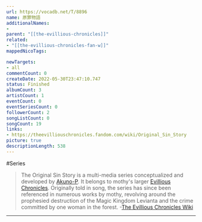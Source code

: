 ```yaml
---
url: https://vocadb.net/T/8896
name: 原罪物語
additionalNames: 
- 
parent: "[[the-evillious-chronicles]]"
related:
- "[[the-evillious-chronicles-fan-w]]"
mappedNicoTags:

newTargets:
- all
commentCount: 0
createDate: 2022-05-30T23:47:10.747
status: Finished
albumCount: 3
artistCount: 1
eventCount: 0
eventSeriesCount: 0
followerCount: 2
songListCount: 0
songCount: 19
links: 
- https://theevilliouschronicles.fandom.com/wiki/Original_Sin_Story
picture: true
descriptionLength: 538
---
```


#Series

>The Original Sin Story is a multi-media series conceptualized and developed by [Akuno-P](https://vocadb.net/Ar/189). It belongs to mothy's larger [Evillious Chronicles](https://vocadb.net/T/6982/the-evillious-chronicles). Originally told in song, the series has since been referenced in numerous works by mothy, revolving around the prophesied destruction of the Magic Kingdom Levianta and the crime committed by one woman in the forest.
-[The Evillious Chronicles Wiki](https://theevilliouschronicles.fandom.com/wiki/Original_Sin_Story)

---

